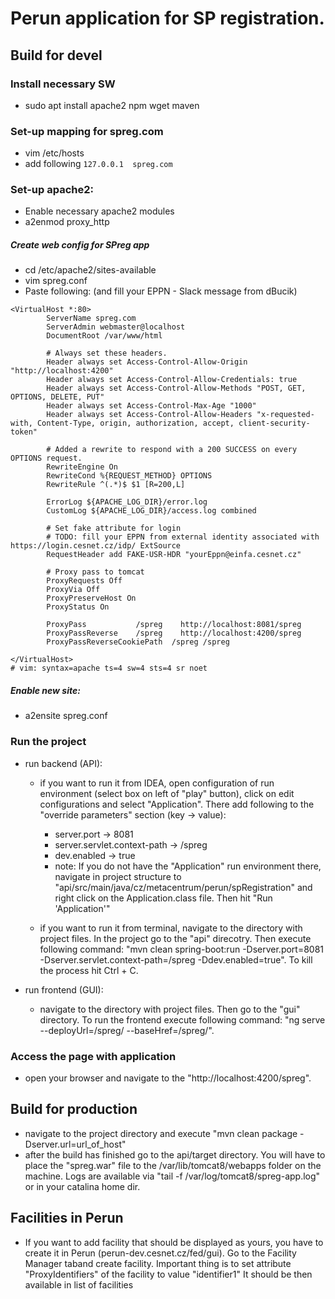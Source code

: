 # Perun application for SP registration.

## Build for devel
### Install necessary SW
- sudo apt install apache2 npm wget maven

### Set-up mapping for spreg.com
- vim /etc/hosts
- add following
```127.0.0.1  spreg.com```

### Set-up apache2:
- Enable necessary apache2 modules
- a2enmod proxy_http

##### Create web config for SPreg app
- cd /etc/apache2/sites-available
- vim spreg.conf
- Paste following: (and fill your EPPN - Slack message from dBucik)
```
<VirtualHost *:80>
        ServerName spreg.com
        ServerAdmin webmaster@localhost
        DocumentRoot /var/www/html

        # Always set these headers.
        Header always set Access-Control-Allow-Origin "http://localhost:4200"
        Header always set Access-Control-Allow-Credentials: true
        Header always set Access-Control-Allow-Methods "POST, GET, OPTIONS, DELETE, PUT"
        Header always set Access-Control-Max-Age "1000"
        Header always set Access-Control-Allow-Headers "x-requested-with, Content-Type, origin, authorization, accept, client-security-token"

        # Added a rewrite to respond with a 200 SUCCESS on every OPTIONS request.
        RewriteEngine On
        RewriteCond %{REQUEST_METHOD} OPTIONS
        RewriteRule ^(.*)$ $1 [R=200,L]

        ErrorLog ${APACHE_LOG_DIR}/error.log
        CustomLog ${APACHE_LOG_DIR}/access.log combined

        # Set fake attribute for login
        # TODO: fill your EPPN from external identity associated with https://login.cesnet.cz/idp/ ExtSource
        RequestHeader add FAKE-USR-HDR "yourEppn@einfa.cesnet.cz"

        # Proxy pass to tomcat
        ProxyRequests Off
        ProxyVia Off
        ProxyPreserveHost On
        ProxyStatus On

        ProxyPass           /spreg    http://localhost:8081/spreg
        ProxyPassReverse    /spreg    http://localhost:4200/spreg
        ProxyPassReverseCookiePath  /spreg /spreg

</VirtualHost>
# vim: syntax=apache ts=4 sw=4 sts=4 sr noet
```
##### Enable new site:
* a2ensite spreg.conf

### Run the project
- run backend (API):
  - if you want to run it from IDEA, open configuration of run environment (select box on left of "play" button), click on edit configurations and select "Application". There add following to the "override parameters" section (key -> value):
    - server.port -> 8081
    - server.servlet.context-path -> /spreg
    - dev.enabled -> true
    - note: If you do not have the "Application" run environment there, navigate in project structure to "api/src/main/java/cz/metacentrum/perun/spRegistration" and right click on the Application.class file. Then hit "Run 'Application'"

  - if you want to run it from terminal, navigate to the directory with project files. In the project go to the "api" direcotry. Then execute following command: "mvn clean spring-boot:run -Dserver.port=8081 -Dserver.servlet.context-path=/spreg -Ddev.enabled=true". To kill the process hit Ctrl + C.

- run frontend (GUI):
  - navigate to the directory with project files. Then go to the "gui" directory. To run the frontend execute following command: "ng serve --deployUrl=/spreg/ --baseHref=/spreg/".

### Access the page with application
- open your browser and navigate to the "http://localhost:4200/spreg".

## Build for production
- navigate to the project directory and execute "mvn clean package -Dserver.url=url_of_host"
- after the build has finished go to the api/target directory. You will have to place the "spreg.war" file to the /var/lib/tomcat8/webapps folder on the machine. Logs are available via "tail -f /var/log/tomcat8/spreg-app.log" or in your catalina home dir.


## Facilities in Perun
- If you want to add facility that should be displayed as yours, you have to create it in Perun (perun-dev.cesnet.cz/fed/gui). Go to the Facility Manager taband create facility. Important thing is to set attribute "ProxyIdentifiers" of the facility to value "identifier1" It should be then available in list of facilities
